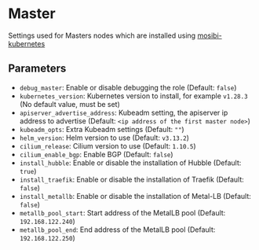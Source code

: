 # Master
Settings used for Masters nodes which are installed using [mosibi-kubernetes](https://github.com/Mosibi/mosibi-kubernetes)

## Parameters
* `debug_master`: Enable or disable debugging the role (Default: `false`)
* `kubernetes_version`: Kubernetes version to install, for example `v1.28.3` (No default value, must be set)
* `apiserver_advertise_address`: Kubeadm setting, the apiserver ip address to advertise (Default: `<ip address of the first master node>`)
* `kubeadm_opts`: Extra Kubeadm settings (Default: `""`)
* `helm_version`: Helm version to use (Default: `v3.13.2`)
* `cilium_release`: Cilium version to use (Default: `1.10.5`)
* `cilium_enable_bgp`: Enable BGP (Default: `false`)
* `install_hubble`: Enable or disable the installation of Hubble (Default: `true`)
* `install_traefik`: Enable or disable the installation of Traefik (Default: `false`)
* `install_metallb`: Enable or disable the installation of Metal-LB (Default: `false`)
* `metallb_pool_start`: Start address of the MetalLB pool (Default: `192.168.122.240`)
* `metallb_pool_end`: End address of the MetalLB pool (Default: `192.168.122.250`)
